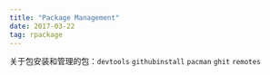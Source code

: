 ```yaml
---
title: "Package Management"
date: 2017-03-22
tag: rpackage
---
```


关于包安装和管理的包：`devtools` `githubinstall` `pacman` `ghit` `remotes`
